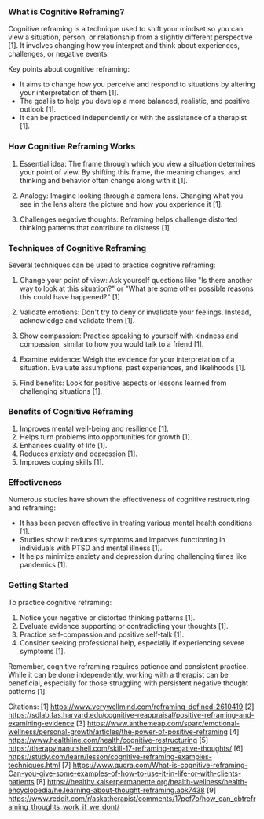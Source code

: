 ### What is Cognitive Reframing?
Cognitive reframing is a technique used to shift your mindset so you can view a situation, person, or relationship from a slightly different perspective [1]. It involves changing how you interpret and think about experiences, challenges, or negative events.

Key points about cognitive reframing:
- It aims to change how you perceive and respond to situations by altering your interpretation of them [1].
- The goal is to help you develop a more balanced, realistic, and positive outlook [1].
- It can be practiced independently or with the assistance of a therapist [1].
### How Cognitive Reframing Works
1. Essential idea: The frame through which you view a situation determines your point of view. By shifting this frame, the meaning changes, and thinking and behavior often change along with it [1].

2. Analogy: Imagine looking through a camera lens. Changing what you see in the lens alters the picture and how you experience it [1].

3. Challenges negative thoughts: Reframing helps challenge distorted thinking patterns that contribute to distress [1].
### Techniques of Cognitive Reframing
Several techniques can be used to practice cognitive reframing:
1. Change your point of view: Ask yourself questions like "Is there another way to look at this situation?" or "What are some other possible reasons this could have happened?" [1]

2. Validate emotions: Don't try to deny or invalidate your feelings. Instead, acknowledge and validate them [1].

3. Show compassion: Practice speaking to yourself with kindness and compassion, similar to how you would talk to a friend [1].

4. Examine evidence: Weigh the evidence for your interpretation of a situation. Evaluate assumptions, past experiences, and likelihoods [1].

5. Find benefits: Look for positive aspects or lessons learned from challenging situations [1].
### Benefits of Cognitive Reframing
1. Improves mental well-being and resilience [1].
2. Helps turn problems into opportunities for growth [1].
3. Enhances quality of life [1].
4. Reduces anxiety and depression [1].
5. Improves coping skills [1].
### Effectiveness
Numerous studies have shown the effectiveness of cognitive restructuring and reframing:
- It has been proven effective in treating various mental health conditions [1].
- Studies show it reduces symptoms and improves functioning in individuals with PTSD and mental illness [1].
- It helps minimize anxiety and depression during challenging times like pandemics [1].
### Getting Started
To practice cognitive reframing:
1. Notice your negative or distorted thinking patterns [1].
2. Evaluate evidence supporting or contradicting your thoughts [1].
3. Practice self-compassion and positive self-talk [1].
4. Consider seeking professional help, especially if experiencing severe symptoms [1].

Remember, cognitive reframing requires patience and consistent practice. While it can be done independently, working with a therapist can be beneficial, especially for those struggling with persistent negative thought patterns [1].

Citations:
[1] https://www.verywellmind.com/reframing-defined-2610419
[2] https://sdlab.fas.harvard.edu/cognitive-reappraisal/positive-reframing-and-examining-evidence
[3] https://www.anthemeap.com/sparc/emotional-wellness/personal-growth/articles/the-power-of-positive-reframing
[4] https://www.healthline.com/health/cognitive-restructuring
[5] https://therapyinanutshell.com/skill-17-reframing-negative-thoughts/
[6] https://study.com/learn/lesson/cognitive-reframing-examples-techniques.html
[7] https://www.quora.com/What-is-cognitive-reframing-Can-you-give-some-examples-of-how-to-use-it-in-life-or-with-clients-patients
[8] https://healthy.kaiserpermanente.org/health-wellness/health-encyclopedia/he.learning-about-thought-reframing.abk7438
[9] https://www.reddit.com/r/askatherapist/comments/17pcf7o/how_can_cbtreframing_thoughts_work_if_we_dont/